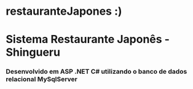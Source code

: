 # restauranteJapones :)

  <h1> Sistema Restaurante Japonês - Shingueru </h1>

  <h3>Desenvolvido em ASP .NET C# utilizando o banco de dados relacional MySqlServer </h3>
